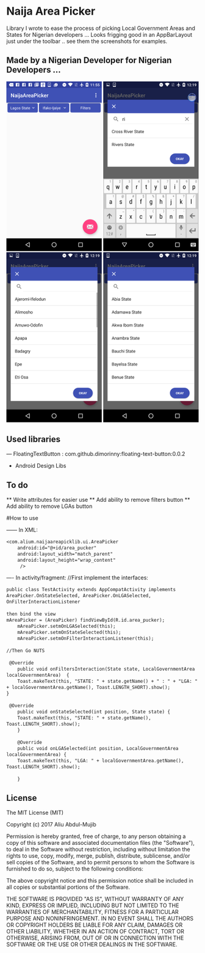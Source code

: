 # Naija Area Picker

Library I wrote to ease the process of picking Local Government Areas and States for Nigerian developers … Looks frigging good in an AppBarLayout just under the toolbar .. see them the screenshots for examples.

## Made by a Nigerian Developer for Nigerian Developers …

<img src="Screens/screenshot.png" width="250" />
<img src="Screens/screenshot1.png" width="250" />
<img src="Screens/screenshot2.png" width="250" />
<img src="Screens/screenshot3.png" width="250" />


## Used libraries

— FloatingTextButton : com.github.dimorinny:floating-text-button:0.0.2
- Android Design Libs


## To do
** Write attributes for easier use
** Add ability to remove filters button
** Add ability to remove LGAs button

#How to use

—— In XML:  
	
	<com.alium.naijaareapicklib.ui.AreaPicker
        android:id="@+id/area_pucker"
        android:layout_width="match_parent"
        android:layout_height="wrap_content"
         />

—- In activity/fragment: 
	//First implement the interfaces: 
	
	public class TestActivity extends AppCompatActivity implements AreaPicker.OnStateSelected, AreaPicker.OnLGASelected, OnFilterInteractionListener 

	then bind the view
	mAreaPicker = (AreaPicker) findViewById(R.id.area_pucker);
        mAreaPicker.setmOnLGASelected(this);
        mAreaPicker.setmOnStateSelected(this);
        mAreaPicker.setmOnFilterInteractionListener(this);

	//Then Go NUTS
	
	 @Override
    	public void onFiltersInteraction(State state, LocalGovernmentArea localGovernmentArea) 	{
        Toast.makeText(this, "STATE: " + state.getName() + " : " + "LGA: " + localGovernmentArea.getName(), Toast.LENGTH_SHORT).show();
   	}

   	 @Override
    	public void onStateSelected(int position, State state) {
        Toast.makeText(this, "STATE: " + state.getName(), Toast.LENGTH_SHORT).show();
    	}

    	@Override
    	public void onLGASelected(int position, LocalGovernmentArea localGovernmentArea) {
        Toast.makeText(this, "LGA: " + localGovernmentArea.getName(), Toast.LENGTH_SHORT).show();

    	}

License
----------------

The MIT License (MIT)

Copyright (c) 2017 Aliu Abdul-Mujib

Permission is hereby granted, free of charge, to any person obtaining a copy
of this software and associated documentation files (the "Software"), to deal
in the Software without restriction, including without limitation the rights
to use, copy, modify, merge, publish, distribute, sublicense, and/or sell
copies of the Software, and to permit persons to whom the Software is
furnished to do so, subject to the following conditions:

The above copyright notice and this permission notice shall be included in all
copies or substantial portions of the Software.

THE SOFTWARE IS PROVIDED "AS IS", WITHOUT WARRANTY OF ANY KIND, EXPRESS OR
IMPLIED, INCLUDING BUT NOT LIMITED TO THE WARRANTIES OF MERCHANTABILITY,
FITNESS FOR A PARTICULAR PURPOSE AND NONINFRINGEMENT. IN NO EVENT SHALL THE
AUTHORS OR COPYRIGHT HOLDERS BE LIABLE FOR ANY CLAIM, DAMAGES OR OTHER
LIABILITY, WHETHER IN AN ACTION OF CONTRACT, TORT OR OTHERWISE, ARISING FROM,
OUT OF OR IN CONNECTION WITH THE SOFTWARE OR THE USE OR OTHER DEALINGS IN THE
SOFTWARE.
